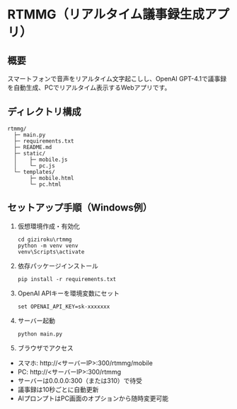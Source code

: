 # RTMMG（リアルタイム議事録生成アプリ）

## 概要
スマートフォンで音声をリアルタイム文字起こしし、OpenAI GPT-4.1で議事録を自動生成、PCでリアルタイム表示するWebアプリです。

## ディレクトリ構成
```
rtmmg/
  ├─ main.py
  ├─ requirements.txt
  ├─ README.md
  ├─ static/
  │    ├─ mobile.js
  │    └─ pc.js
  └─ templates/
       ├─ mobile.html
       └─ pc.html
```

## セットアップ手順（Windows例）
1. 仮想環境作成・有効化
   ```
   cd giziroku\rtmmg
   python -m venv venv
   venv\Scripts\activate
   ```
2. 依存パッケージインストール
   ```
   pip install -r requirements.txt
   ```
3. OpenAI APIキーを環境変数にセット
   ```
   set OPENAI_API_KEY=sk-xxxxxxx
   ```
4. サーバー起動
   ```
   python main.py
   ```
5. ブラウザでアクセス
- スマホ: http://<サーバーIP>:300/rtmmg/mobile
- PC:    http://<サーバーIP>:300/rtmmg
- サーバーは0.0.0.0:300（または310）で待受
- 議事録は10秒ごとに自動更新
- AIプロンプトはPC画面のオプションから随時変更可能
